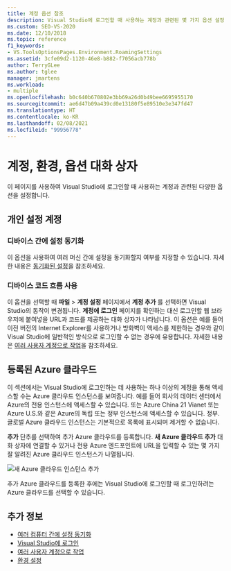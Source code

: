 ```yaml
---
title: 계정 옵션 참조
description: Visual Studio에 로그인할 때 사용하는 계정과 관련된 몇 가지 옵션 설정 방법을 알아봅니다.
ms.custom: SEO-VS-2020
ms.date: 12/10/2018
ms.topic: reference
f1_keywords:
- VS.ToolsOptionsPages.Environment.RoamingSettings
ms.assetid: 3cfe09d2-1120-46e8-b882-f7056acb778b
author: TerryGLee
ms.author: tglee
manager: jmartens
ms.workload:
- multiple
ms.openlocfilehash: b0c640b670802e3bb69a26d0b49bee6695955170
ms.sourcegitcommit: ae6d47b09a439cd0e13180f5e89510e3e347fd47
ms.translationtype: HT
ms.contentlocale: ko-KR
ms.lasthandoff: 02/08/2021
ms.locfileid: "99956778"
---
```

# <a name="accounts-environment-options-dialog-box"></a>계정, 환경, 옵션 대화 상자

이 페이지를 사용하여 Visual Studio에 로그인할 때 사용하는 계정과 관련된 다양한 옵션을 설정합니다.

## <a name="personalization-account"></a>개인 설정 계정

### <a name="synchronize-settings-across-devices"></a>디바이스 간에 설정 동기화

이 옵션을 사용하여 여러 머신 간에 설정을 동기화할지 여부를 지정할 수 있습니다. 자세한 내용은 [동기화된 설정](../../ide/synchronized-settings-in-visual-studio.md)을 참조하세요.

### <a name="enable-device-code-flow"></a>디바이스 코드 흐름 사용

이 옵션을 선택할 때 **파일** > **계정 설정** 페이지에서 **계정 추가** 를 선택하면 Visual Studio의 동작이 변경됩니다. **계정에 로그인** 페이지를 확인하는 대신 로그인할 웹 브라우저에 붙여넣을 URL과 코드를 제공하는 대화 상자가 나타납니다. 이 옵션은 예를 들어 이전 버전의 Internet Explorer를 사용하거나 방화벽이 액세스를 제한하는 경우와 같이 Visual Studio에 일반적인 방식으로 로그인할 수 없는 경우에 유용합니다. 자세한 내용은 [여러 사용자 계정으로 작업](../work-with-multiple-user-accounts.md#add-an-account-using-device-code-flow)을 참조하세요.

## <a name="registered-azure-clouds"></a>등록된 Azure 클라우드

이 섹션에서는 Visual Studio에 로그인하는 데 사용하는 하나 이상의 계정을 통해 액세스할 수는 Azure 클라우드 인스턴스를 보여줍니다. 예를 들어 회사의 데이터 센터에서 Azure의 전용 인스턴스에 액세스할 수 있습니다. 또는 Azure China 21 Vianet 또는 Azure U.S.와 같은 Azure의 독립 또는 정부 인스턴스에 액세스할 수 있습니다. 정부. 글로벌 Azure 클라우드 인스턴스는 기본적으로 목록에 표시되며 제거할 수 없습니다.

**추가** 단추를 선택하여 추가 Azure 클라우드를 등록합니다. **새 Azure 클라우드 추가** 대화 상자에 연결할 수 있거나 전용 Azure 엔드포인트에 URL을 입력할 수 있는 몇 가지 잘 알려진 Azure 클라우드 인스턴스가 나열됩니다.

![새 Azure 클라우드 인스턴스 추가](media/add-new-azure-cloud.png)

추가 Azure 클라우드를 등록한 후에는 Visual Studio에 로그인할 때 로그인하려는 Azure 클라우드를 선택할 수 있습니다.

## <a name="see-also"></a>추가 정보

- [여러 컴퓨터 간에 설정 동기화](../synchronized-settings-in-visual-studio.md)
- [Visual Studio에 로그인](../signing-in-to-visual-studio.md)
- [여러 사용자 계정으로 작업](../work-with-multiple-user-accounts.md)
- [환경 설정](../environment-settings.md)
